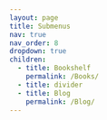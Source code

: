 ```yaml
---
layout: page
title: Submenus
nav: true
nav_order: 8
dropdown: true
children:
  - title: Bookshelf
    permalink: /Books/
  - title: divider
  - title: Blog
    permalink: /Blog/
---
```

